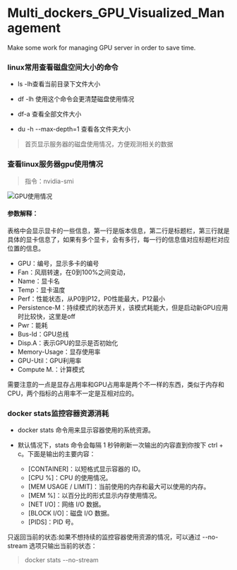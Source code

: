 # Multi_dockers_GPU_Visualized_Management
Make some work for managing GPU server in order to save time.
### linux常用查看磁盘空间大小的命令
- ls -lh查看当前目录下文件大小

- df -lh 使用这个命令会更清楚磁盘使用情况

- df-a 查看全部文件大小

- du -h --max-depth=1 查看各文件夹大小

> 首页显示服务器的磁盘使用情况，方便观测相关的数据

### 查看linux服务器gpu使用情况

> 指令：nvidia-smi

![GPU使用情况](https://uploader.shimo.im/f/dkdABgc8FHUuEzxu.png)
#### 参数解释：
表格中会显示显卡的一些信息，第一行是版本信息，第二行是标题栏，第三行就是具体的显卡信息了，如果有多个显卡，会有多行，每一行的信息值对应标题栏对应位置的信息。 
* GPU：编号，显示多卡的编号
* Fan：风扇转速，在0到100%之间变动，
* Name：显卡名
* Temp：显卡温度 
* Perf：性能状态，从P0到P12，P0性能最大，P12最小 
* Persistence-M：持续模式的状态开关，该模式耗能大，但是启动新GPU应用时比较快，这里是off 
* Pwr：能耗 
* Bus-Id：GPU总线
* Disp.A：表示GPU的显示是否初始化 
* Memory-Usage：显存使用率
* GPU-Util：GPU利用率
* Compute M.：计算模式

需要注意的一点是显存占用率和GPU占用率是两个不一样的东西，类似于内存和CPU，两个指标的占用率不一定是互相对应的。

### docker stats监控容器资源消耗

- docker stats 命令用来显示容器使用的系统资源。
- 默认情况下，stats 命令会每隔 1 秒钟刷新一次输出的内容直到你按下 ctrl + c。下面是输出的主要内容：

    - [CONTAINER]：以短格式显示容器的 ID。
    - [CPU %]：CPU 的使用情况。
    - [MEM USAGE / LIMIT]：当前使用的内存和最大可以使用的内存。
    - [MEM %]：以百分比的形式显示内存使用情况。
    - [NET I/O]：网络 I/O 数据。
    - [BLOCK I/O]：磁盘 I/O 数据。 
    - [PIDS]：PID 号。


只返回当前的状态:如果不想持续的监控容器使用资源的情况，可以通过 --no-stream 选项只输出当前的状态：
> docker stats --no-stream


